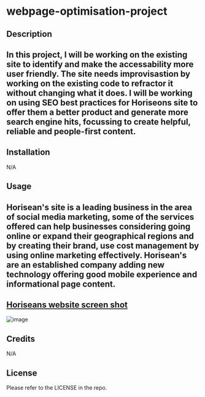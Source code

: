 # webpage-optimisation-project
##  Description 
## In this project, I will be working on the existing site to identify and make the accessability more user friendly.  The site needs improvisastion by working on the existing code to refractor it without changing what it does.  I will be working on using SEO best practices for Horiseons site to offer them a better product and generate more search engine hits, focussing to create helpful, reliable and people-first content.
## Installation
N/A
## Usage
## Horisean's site is a leading business in the area of social media marketing, some of the services offered can help businesses considering going online or expand their geographical regions and by creating their brand, use cost management by using online marketing effectively.  Horisean's are an established company adding new technology offering good mobile experience and informational page content.

## [Horiseans website screen shot](https://straffcloud.github.io/Prework-study-guide/)
![image](https://user-images.githubusercontent.com/118715480/207228649-2279aec0-5ce5-4b71-b0c7-60ac569934f3.png)
## Credits
N/A

## License
Please refer to the LICENSE in the repo.
